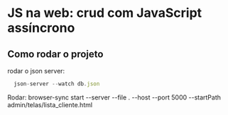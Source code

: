 # JS na web: crud com JavaScript assíncrono

## Como rodar o projeto

rodar o json server:

```js
  json-server --watch db.json
```

Rodar: browser-sync start --server --file . --host --port 5000 --startPath admin/telas/lista_cliente.html
